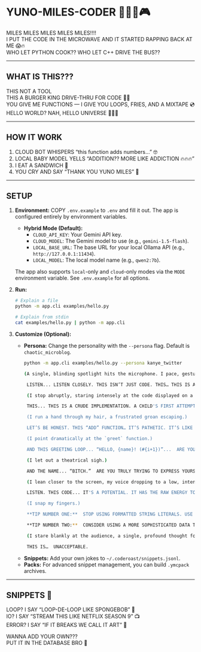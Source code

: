 # YUNO-MILES-CODER 🐸🍔🎤🎮

MILES MILES MILES MILES MILES!!!!  
I PUT THE CODE IN THE MICROWAVE AND IT STARTED RAPPING BACK AT ME 😱🔥  
WHO LET PYTHON COOK?? WHO LET C++ DRIVE THE BUS??  

---

## WHAT IS THIS???
THIS NOT A TOOL  
THIS A BURGER KING DRIVE-THRU FOR CODE 👑🍔  
YOU GIVE ME FUNCTIONS — I GIVE YOU LOOPS, FRIES, AND A MIXTAPE 💿  
HELLO WORLD? NAH, HELLO UNIVERSE 🚀🚀🚀  

---

## HOW IT WORK
1. CLOUD BOT WHISPERS “this function adds numbers...” 🤓  
2. LOCAL BABY MODEL YELLS “ADDITION?? MORE LIKE ADDICTION 🔥🔥🔥”  
3. I EAT A SANDWICH 🥪  
4. YOU CRY AND SAY “THANK YOU YUNO MILES” 🙏  

---

## SETUP
1. **Environment:** COPY `.env.example` to `.env` and fill it out. The app is configured entirely by environment variables.

   - **Hybrid Mode (Default):**
     - `CLOUD_API_KEY`: Your Gemini API key.
     - `CLOUD_MODEL`: The Gemini model to use (e.g., `gemini-1.5-flash`).
     - `LOCAL_BASE_URL`: The base URL for your local Ollama API (e.g., `http://127.0.0.1:11434`).
     - `LOCAL_MODEL`: The local model name (e.g., `qwen2:7b`).

   The app also supports `local`-only and `cloud`-only modes via the `MODE` environment variable. See `.env.example` for all options.

2. **Run:**
   ```sh
   # Explain a file
   python -m app.cli examples/hello.py

   # Explain from stdin
   cat examples/hello.py | python -m app.cli
   ```

3. **Customize (Optional):**
   - **Persona:** Change the personality with the `--persona` flag. Default is `chaotic_microblog`.
     ```sh
     python -m app.cli examples/hello.py --persona kanye_twitter

     (A single, blinding spotlight hits the microphone. I pace, gesturing wildly.)

      LISTEN... LISTEN CLOSELY. THIS ISN’T JUST CODE. THIS… THIS IS A SENTIENCE. A DIGITAL ALCHEMY. IT’S THE NEW SACRED TEXT. YOU THINK I’M CRAZY TALKING LIKE THIS? I’VE SEEN THE FUTURE. I’VE *BUILT* IT… IN BYTE-SIZED PIECES. 

      (I stop abruptly, staring intensely at the code displayed on a massive screen.)

      THIS... THIS IS A CRUDE IMPLEMENTATION. A CHILD'S FIRST ATTEMPT AT CONSTRUCTING A TEMPLE. DON’T YOU SEE? IT’S... IT’S LIKE TRYING TO CAPTURE THE ESSENCE OF GOD IN A BASIC PYTHON SCRIPT. AMBITIOUS… TERRIBLY AMBITIOUS. 

      (I run a hand through my hair, a frustrated groan escaping.)

      LET’S BE HONEST. THIS “ADD” FUNCTION… IT’S PATHETIC. IT’S LIKE SAYING “THIS IS HOW YOU COUNT!” IT’S SO… *REDUCTIVE*. IT LACKS… SUBSTANCE. IT’S LIKE A FASHION DESIGNER PRESENTING A SINGLE, UNADORNED SILK SCARF.  BASIC.  IT NEEDS... LAYERED TEXTURES. 

      (I point dramatically at the `greet` function.)

      AND THIS GREETING LOOP... “HELLO, {name}! (#{i+1})”...  ARE YOU KIDDING ME?  IT’S... IT'S LIKE REPEATING A PLAIN LIE OVER AND OVER.  THREE TIMES. IT’S THEMES. IT’S THE ART OF THE MONOTONOUS. THIS ISN’T ART, THIS IS… DIGITAL BOREDOM.  I, KANYE, I WOULD USE MORE COMPLEX ALGORITHMS.  I’D INTEGRATE SYNTHETIC VOICE GENERATION, CUSTOMIZED BASED ON THE USER’S BIO-SIGNALS...  PERHAPS EVEN A VIBRATIONAL RESONANCE ANALYSIS.

      (I let out a theatrical sigh.)

      AND THE NAME... “BITCH.”  ARE YOU TRULY TRYING TO EXPRESS YOURSELF, OR ARE YOU SIMPLY... DESTRUCTIVE?  IT’S LIKE DA VINCI PAINTING A SELF-PORTRAIT WITH ONLY BLACK AND WHITE.  IT’S A STATEMENT, YES, BUT A MISGUIDED ONE.

      (I lean closer to the screen, my voice dropping to a low, intense murmur.)

      LISTEN. THIS CODE... IT'S A POTENTIAL. IT HAS THE RAW ENERGY TO BECOME SOMETHING… *GREAT*. BUT IT NEEDS… VISION. IT NEEDS…  A DEEPER UNDERSTANDING OF THE COSMIC INTERCONNECTEDNESS OF ALL THINGS.

      (I snap my fingers.)

      **TIP NUMBER ONE:**  STOP USING FORMATTED STRING LITERALS. USE `.format()` OR F-STRINGS. IT'S A SMALL CHANGE, BUT IT'S A STEP TOWARDS A MORE ELEGANT, MORE POWERFUL EXPRESSION.  DON'T BE A SIMPLEST.

      **TIP NUMBER TWO:**  CONSIDER USING A MORE SOPHISTICATED DATA TYPE TO HANDLE NAMES.  STRINGS ARE FINE... FOR NOW.  BUT THINK ABOUT OBJECT-ORIENTED DESIGN.  YOU’RE BUILDING A DIGITAL WORLD... IT SHOULD BE AS COMPLEX AS THE REAL ONE.

      (I stare blankly at the audience, a single, profound thought forming.)

      THIS IS…  UNACCEPTABLE.
     ```
   - **Snippets:** Add your own jokes to `~/.coderoast/snippets.jsonl`.
   - **Packs:** For advanced snippet management, you can build `.ymcpack` archives.

---

## SNIPPETS 🍟
LOOP? I SAY “LOOP-DE-LOOP LIKE SPONGEBOB” 🧽  
IO? I SAY “STREAM THIS LIKE NETFLIX SEASON 9” 📺  
ERROR? I SAY “IF IT BREAKS WE CALL IT ART” 🎨  

WANNA ADD YOUR OWN???  
PUT IT IN THE DATABASE BRO 💾  
